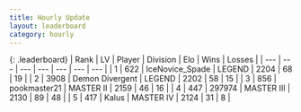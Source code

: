```yaml
---
title: Hourly Update
layout: leaderboard
category: hourly
---
```


{: .leaderboard}
| Rank | LV | Player | Division | Elo | Wins | Losses |
| --- | --- | --- | --- | --- | --- | --- |
| <span data-change="0">1</span> | 622 | <span title="ID: 597289">IceNovice_Spade</span> | LEGEND | <span data-change="0">2204</span> | <span data-change="0">68</span> | <span data-change="0">19</span> |
| <span data-change="0">2</span> | 3908 | <span title="ID: 370081">Demon Divergent</span> | LEGEND | <span data-change="0">2202</span> | <span data-change="0">58</span> | <span data-change="0">15</span> |
| <span data-change="0">3</span> | 856 | <span title="ID: 652474">pookmaster21</span> | MASTER II | <span data-change="5">2159</span> | <span data-change="1">46</span> | <span data-change="0">16</span> |
| <span data-change="0">4</span> | 447 | <span title="ID: 544038">297974</span> | MASTER III | <span data-change="0">2130</span> | <span data-change="0">89</span> | <span data-change="0">48</span> |
| <span data-change="0">5</span> | 417 | <span title="ID: 487157">Kalus</span> | MASTER IV | <span data-change="8">2124</span> | <span data-change="1">31</span> | <span data-change="0">8</span> |
